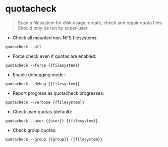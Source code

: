 # quotacheck

> Scan a filesystem for disk usage, create, check and repair quota files.
> Should only be run by super-user. 

- Check all mounted non-NFS filesystems:

`quotacheck --all`

- Force check even if quotas are enabled:

`quotacheck --force {{filesystem}}`

- Enable debugging mode:

`quotacheck --debug {{filesystem}}`

- Report progress as quotacheck progresses:

`quotacheck --verbose {{filesystem}}`

- Check user quotas (default):

`quotacheck --user {{user}} {{filesystem}}`

- Check group quotas:

`quotacheck --group {{group}} {{filesystem}}`
